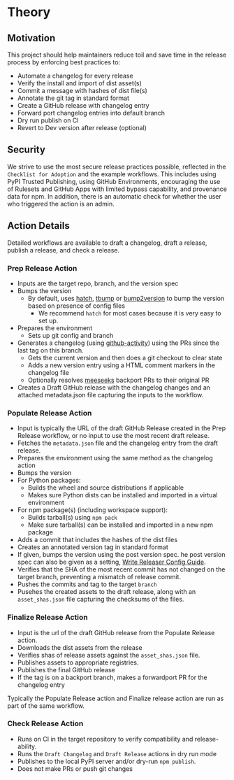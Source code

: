 # Theory

## Motivation

This project should help maintainers reduce toil and save time in the release process by enforcing best practices to:

- Automate a changelog for every release
- Verify the install and import of dist asset(s)
- Commit a message with hashes of dist file(s)
- Annotate the git tag in standard format
- Create a GitHub release with changelog entry
- Forward port changelog entries into default branch
- Dry run publish on CI
- Revert to Dev version after release (optional)

## Security

We strive to use the most secure release practices possible, reflected in the `Checklist for Adoption`
and the example workflows.
This includes using PyPI Trusted Publishing, using GitHub Environments, encouraging the use of Rulesets and GitHub Apps with limited bypass capability, and provenance data for npm.
In addition, there is an automatic check for whether the user who triggered the action is an admin.

## Action Details

Detailed workflows are available to draft a changelog, draft a release, publish a release, and check a release.

### Prep Release Action

- Inputs are the target repo, branch, and the version spec
- Bumps the version
  - By default, uses [hatch](https://hatch.pypa.io/latest/), [tbump](https://github.com/tankerhq/tbump) or [bump2version](https://github.com/c4urself/bump2version) to bump the version based on presence of config files
    - We recommend `hatch` for most cases because it is very easy to set up.
- Prepares the environment
  - Sets up git config and branch
- Generates a changelog (using [github-activity](https://github.com/executablebooks/github-activity)) using the PRs since the last tag on this branch.
  - Gets the current version and then does a git checkout to clear state
  - Adds a new version entry using a HTML comment markers in the changelog file
  - Optionally resolves [meeseeks](https://github.com/MeeseeksBox/MeeseeksDev) backport PRs to their original PR
- Creates a Draft GitHub release with the changelog changes and an attached
  metadata.json file capturing the inputs to the workflow.

### Populate Release Action

- Input is typically the URL of the draft GitHub Release created in the Prep Release workflow, or no input to use the most recent draft release.
- Fetches the `metadata.json` file and the changelog entry from the draft
  release.
- Prepares the environment using the same method as the changelog action
- Bumps the version
- For Python packages:
  - Builds the wheel and source distributions if applicable
  - Makes sure Python dists can be installed and imported in a virtual environment
- For npm package(s) (including workspace support):
  - Builds tarball(s) using `npm pack`
  - Make sure tarball(s) can be installed and imported in a new npm package
- Adds a commit that includes the hashes of the dist files
- Creates an annotated version tag in standard format
- If given, bumps the version using the post version spec. he post version
  spec can also be given as a setting, [Write Releaser Config Guide](../how_to_guides/write_config.md).
- Verifies that the SHA of the most recent commit has not changed on the target
  branch, preventing a mismatch of release commit.
- Pushes the commits and tag to the target `branch`
- Pusehes the created assets to the draft release, along with an `asset_shas.json` file capturing the checksums of the files.

### Finalize Release Action

- Input is the url of the draft GitHub release from the Populate Release
  action.
- Downloads the dist assets from the release
- Verifies shas of release assets against the `asset_shas.json` file.
- Publishes assets to appropriate registries.
- Publishes the final GitHub release
- If the tag is on a backport branch, makes a forwardport PR for the changelog entry

Typically the Populate Release action and Finalize release action are
run as part of the same workflow.

### Check Release Action

- Runs on CI in the target repository to verify compatibility and release-ability.
- Runs the `Draft Changelog` and `Draft Release` actions in dry run mode
- Publishes to the local PyPI server and/or dry-run `npm publish`.
- Does not make PRs or push git changes
